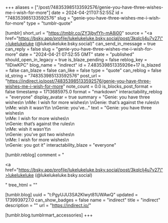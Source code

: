 +++
aliases = ["/post/748353985133592576/genie-you-have-three-wishes-me-i-wish-for-more"]
date = 2024-04-21T07:52:55Z
id = "748353985133592576"
slug = "genie-you-have-three-wishes-me-i-wish-for-more"
type = "tumblr-quote"

[tumblr]
short_url = "https://tmblr.co/ZY3jbyfYh-mA8i00"
source = "<a href=\"https://bsky.app/profile/lukelukeluke.bsky.social/post/3kqlclj4u7v27\">lukelukeluke (@lukelukeluke.bsky.social)</a>"
can_send_in_message = true
can_reply = false
slug = "genie-you-have-three-wishes-me-i-wish-for-more"
date = "2024-04-21 07:52:55 GMT"
state = "published"
should_open_in_legacy = true
is_blaze_pending = false
reblog_key = "IlDiwKPC"
blog_name = "indirect"
id = 7.483539851335926e+17
is_blazed = false
can_blaze = false
can_like = false
type = "quote"
can_reblog = false
id_string = "748353985133592576"
post_url = "https://indirect.io/post/748353985133592576/genie-you-have-three-wishes-me-i-wish-for-more"
note_count = 0.0
is_blocks_post_format = false
timestamp = 1713685975.0
format = "markdown"
interactability_reblog = "everyone"
display_avatar = true
summary = "Genie: you have three wishes\n \nMe: I wish for more wishes\n \nGenie: that’s against the rules\n \nMe: wish it wasn’t\n \nGenie: you’ve..."
text = "Genie: you have three wishes\n<br/>\nMe: I wish for more wishes\n<br/>\nGenie: that’s against the rules\n<br/>\nMe: wish it wasn’t\n<br/>\nGenie: you’ve got two wishes\n<br/>\nMe: I wish for more wishes\n<br/>\nGenie: you got it"
interactability_blaze = "everyone"

[tumblr.reblog]
comment = "<p><a href=\"https://bsky.app/profile/lukelukeluke.bsky.social/post/3kqlclj4u7v27\">lukelukeluke (@lukelukeluke.bsky.social)</a></p>"
tree_html = ""

[tumblr.blog]
uuid = "t:PgyUJU3SA2Klwyt81UWAwQ"
updated = 1739939727.0
can_show_badges = false
name = "indirect"
title = "indirect"
description = ""
url = "https://indirect.io/"

[tumblr.blog.tumblrmart_accessories]
+++
